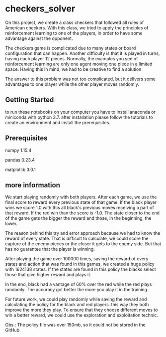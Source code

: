 # checkers_solver



On this project, we create a class checkers that followed all rules of American checkers. With this class, we tried to apply the principles of reinforcement learning to one of the players, in order to have some advantage against the opponent.

The checkers game is complicated due to many states or board configuration that can happen. Another difficulty is that it is played in turns, having each player 12 pieces. Normally, the examples you see of reinforcement learning are only one agent moving one piece in a limited space. Having this in mind, we had to be creative to find a solution.

The answer to this problem was not too complicated, but it delivers some advantages to one player while the other player moves randomly. 



## Getting Started



to run these notebooks on your computer you have to install anaconda or miniconda with python 3.7. after installation please follow the tutorials to create an environment and install the prerequisites.



## Prerequisites

numpy        1.15.4


pandas        0.23.4


matplotlib    3.0.1



## more information



We start playing randomly with both players. After each game, we use the final score to reward every previous state of that game. If the black player wins we score 1.0 with this all black's previous moves receiving a part of that reward. If the red win than the score is -1.0. The state closer to the end of the game gets the bigger the reward and those, in the beginning, the lower. 

The reason behind this try and error approach because we had to know the reward of every state. That is difficult to calculate, we could score the capture of the enemy pieces or the closer it gets to the enemy side. But that has no guarantee that the player is winning. 

After playing the game over 100000 times, saving the reward of every states and action that was found in this games, we created a huge policy with 1624138 states. If the states are found in this policy the blacks select those that give higher reward and plays it. 

In the end, black had a vantage of 60% over the red while the red plays randomly. The accuracy got better the more you play it in the training. 

For future work, we could play randomly while saving the reward and calculating the policy for the black and red players. this way they both improve the more they play. To ensure that they choose different moves to win a better reward, we could use the exploration and exploitation technic. 

Obs.: The policy file was over 150mb, so it could not be stored in the GitHub.